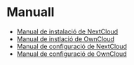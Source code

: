 # Manuall

* [Manual de instalació de NextCloud](Instalació_NextCloud.md)
* [Manual de instlació de OwnCloud](Instalació_OwnCloud.md)
* [Manual de configuració de NextCloud](Configuració_NextCloud.md)
* [Manual de configuració de OwnCloud](Configuració_OwnCloud.md)
